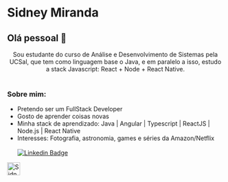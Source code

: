 # Sidney Miranda

## Olá pessoal 👋

<div align="center"> Sou estudante do curso de Análise e Desenvolvimento de Sistemas pela UCSal, que tem como linguagem base o Java, e em paralelo a isso, estudo a stack Javascript: React + Node + React Native.
</div>

<br/>
  
### Sobre mim: 
  - Pretendo ser um FullStack Developer
  - Gosto de aprender coisas novas
  - Minha stack de aprendizado: Java | Angular | Typescript | ReactJS | Node.js | React Native
  - Interesses: Fotografia, astronomia, games e séries da Amazon/Netflix
 <br/><br/> [![Linkedin Badge](https://img.shields.io/badge/-SidneyMiranda-blue?style=flat-square&logo=Linkedin&logoColor=white&link=https://www.linkedin.com/in/sidney-miranda/)](https://www.linkedin.com/in/sidney-miranda/)
 <a href="https://dev.to/sidneymiranda">
  <img src="https://d2fltix0v2e0sb.cloudfront.net/dev-badge.svg" alt="Sidney Miranda's DEV Profile" height="30" width="30">
</a>
 
